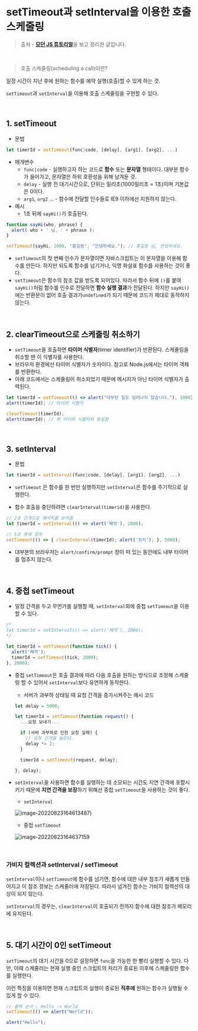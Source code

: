 # setTimeout과 setInterval을 이용한 호출 스케줄링



> 출처 - [**모던 JS 튜토리얼**](https://ko.javascript.info/)을 보고 정리한 글입니다.



<br>



> 호출 스케줄링(scheduling a call)이란?

일정 시간이 지난 후에 원하는 함수를 예약 실행(호출)할 수 있게 하는 것.

`setTimeout`과 `setInterval`을 이용해 호출 스케줄링을 구현할 수 있다.

<br>

## 1. setTimeout

- 문법

```javascript
let timerId = setTimeout(func|code, [delay], [arg1], [arg2], ...)
```

- 매개변수
  - `func|code` - 실행하고자 하는 코드로 **함수** 또는 **문자열** 형태이다. 대부분 함수가 들어가고, 문자열은 하위 호환성을 위해 남겨둔 것.
  - `delay` - 실행 전 대기시간으로, 단위는 밀리초(1000밀리초 = 1초)이며 기본값은 0이다.
  - `arg1`, `arg2` ... - 함수에 전달할 인수들로 IE9 이하에선 지원하지 않는다.
- 예시
  - 1초 뒤에 `sayHi()`가 호출된다.

```javascript
function sayHi(who, phrase) {
  alert( who + ' 님, ' + phrase );
}

setTimeout(sayHi, 1000, "홍길동", "안녕하세요."); // 홍길동 님, 안녕하세요.
```

- `setTimeout`의 첫 번째 인수가 문자열이면 자바스크립트는 이 문자열을 이용해 함수를 만든다. 하지만 되도록 함수를 넘기거나, 익명 화살표 함수를 사용하는 것이 좋다.
- `setTimeout`은 함수의 참조 값을 받도록 되어있다. 따라서 함수 뒤에 `()`를 붙여 `sayHi()`처럼 함수를 인수로 전달하면 **함수 실행 결과**가 전달된다. 하지만 `sayHi()`에는 반환문이 없어 호출 결과가`undefined`가 되기 때문에 코드가 제대로 동작하지 않는다.

<br>

## 2. clearTimeout으로 스케줄링 취소하기

- `setTimeout`을 호출하면 **타이머 식별자**(timer identifier)가 반환된다. 스케줄링을 취소할 땐 이 식별자를 사용한다.
- 브라우저 환경에선 타이머 식별자가 숫자이다. 참고로 Node.js에서는 타이머 객체를 반환한다.
- 아래 코드에서는 스케줄링이 취소되었기 때문에 메시지가 아닌 타이머 식별자가 출력된다.

```javascript
let timerId = setTimeout(() => alert("아무런 일도 일어나지 않습니다."), 1000);
alert(timerId); // 타이머 식별자

clearTimeout(timerId);
alert(timerId); // 위 타이머 식별자와 동일함
```

<br>

## 3. setInterval

- 문법

```javascript
let timerId = setInterval(func|code, [delay], [arg1], [arg2], ...)
```

-  `setTimeout` 은 함수를 한 번만 실행하지만 `setInterval`은 함수를 주기적으로 실행한다.

-  함수 호출을 중단하려면 `clearInterval(timerid)`을 사용한다.

```javascript
// 2초 간격으로 메시지를 보여줌
let timerId = setInterval(() => alert('째깍'), 2000);

// 5초 후에 정지
setTimeout(() => { clearInterval(timerId); alert('정지'); }, 5000);
```

- 대부분의 브라우저는 `alert/confirm/prompt` 창이 떠 있는 동안에도 내부 타이머를 멈추지 않는다.

<br>

## 4. 중첩 setTimeout

- 일정 간격을 두고 무언가를 실행할 때, `setInterval`외에 중첩 `setTimeout`을 이용할 수 있다.

```javascript
/*
let timerId = setInterval(() => alert('째깍'), 2000);
*/

let timerId = setTimeout(function tick() {
  alert('째깍');
  timerId = setTimeout(tick, 2000);
}, 2000);
```

- 중첩 `setTimeout`은 호출 결과에 따라 다음 호출을 원하는 방식으로 조정해 스케줄링 할 수 있어서 `setInterval`보다 유연하게 동작한다.

  - 서버가 과부하 상태일 때 요청 간격을 증가시켜주는 예시 코드

  ```javascript
  let delay = 5000;
  
  let timerId = setTimeout(function request() {
    ...요청 보내기...
  
    if (서버 과부하로 인한 요청 실패) {
      // 요청 간격을 늘린다.
      delay *= 2;
    }
  
    timerId = setTimeout(request, delay);
  
  }, delay);
  ```

- `setInterval`을 사용하면 함수를 실행하는 데 소모되는 시간도 지연 간격에 포함시키기 때문에 **지연 간격을 보장**하기 위해선 중첩 `setTimeout`을 사용하는 것이 좋다.

  - `setInterval`

  ![image-20220823164613487](https://user-images.githubusercontent.com/51310674/186104527-de8f9857-f639-4986-b202-9343ed78ba78.png))

  - 중첩 `setTimeout`

  ![image-20220823164637159](https://user-images.githubusercontent.com/51310674/186104547-2795b1f4-fa4b-42fb-ace4-c6048179fea4.png)

<br>

### 가비지 컬렉션과 setInterval / setTimeout

`setInterval`이나 `setTimeout`에 함수를 넘기면, 함수에 대한 내부 참조가 새롭게 만들어지고 이 참조 정보는 스케줄러에 저장된다. 따라서 넘겨진 함수는 가비지 컬렉션의 대상이 되지 않는다.

`setInterval`의 경우는, `clearInterval`이 호출되기 전까지 함수에 대한 참조가 메모리에 유지된다.

<br>

## 5. 대기 시간이 0인 setTimeout

`setTimeout`의 대기 시간을 0으로 설정하면 `func`을 가능한 한 빨리 실행할 수 있다. 다만, 이때 스케줄러는 현재 실행 중인 스크립트의 처리가 종료된 이후에 스케줄링한 함수를 실행한다.

이런 특징을 이용하면 현재 스크립트의 실행이 종료된 **직후에** 원하는 함수가 실행될 수 있게 할 수 있다.

```javascript
// 출력 순서 : Hello -> World
setTimeout(() => alert("World"));

alert("Hello");
```
